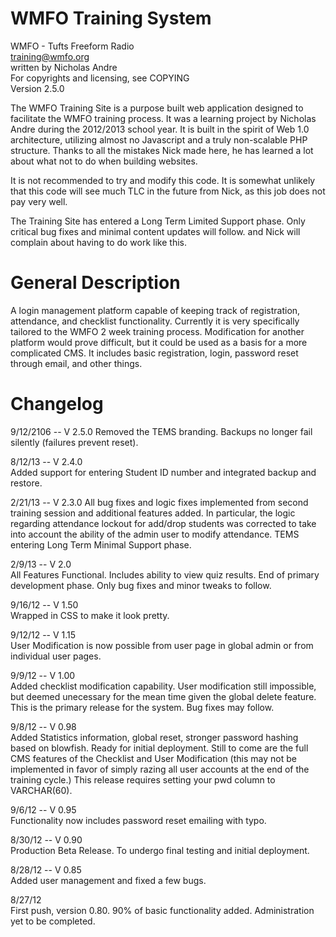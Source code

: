 WMFO Training System
===========================================

WMFO - Tufts Freeform Radio  
training@wmfo.org  
written by Nicholas Andre  
For copyrights and licensing, see COPYING  
Version 2.5.0  

The WMFO Training Site is a purpose built web application designed to facilitate the WMFO training process. It was a learning project by Nicholas Andre during the 2012/2013 school year. It is built in the spirit of Web 1.0 architecture, utilizing almost no Javascript and a truly non-scalable PHP structure. Thanks to all the mistakes Nick made here, he has learned a lot about what not to do when building websites.

It is not recommended to try and modify this code. It is somewhat unlikely that this code will see much TLC in the future from Nick, as this job does not pay very well.  

The Training Site has entered a Long Term Limited Support phase. Only critical bug fixes and minimal content updates will follow. and Nick will complain about having to do work like this. 

General Description
===================

A login management platform capable of keeping track of registration, attendance, and checklist functionality. Currently it is very specifically tailored to the WMFO 2 week training process. Modification for another platform would prove difficult, but it could be used as a basis for a more complicated CMS. It includes basic registration, login, password reset through email, and other things.  


Changelog
=========
9/12/2106 -- V 2.5.0
Removed the TEMS branding. Backups no longer fail silently (failures prevent reset).

8/12/13 -- V 2.4.0  
Added support for entering Student ID number and integrated backup and restore.  
  
2/21/13 -- V 2.3.0
All bug fixes and logic fixes implemented from second training session and additional features added. In particular, the logic regarding attendance lockout for add/drop students was corrected to take into account the ability of the admin user to modify attendance. TEMS entering Long Term Minimal Support phase.  

2/9/13 -- V 2.0  
All Features Functional. Includes ability to view quiz results. End of primary development phase. Only bug fixes and minor tweaks to follow.  

9/16/12 -- V 1.50  
Wrapped in CSS to make it look pretty.  

9/12/12 -- V 1.15  
User Modification is now possible from user page in global admin or from individual user pages.  

9/9/12 -- V 1.00  
Added checklist modification capability. User modification still impossible, but deemed unecessary for the mean time given the global delete feature. This is the primary release for the system. Bug fixes may follow.

9/8/12 -- V 0.98  
Added Statistics information, global reset, stronger password hashing based on blowfish. Ready for initial deployment. Still to come are the full CMS features of the Checklist and User Modification (this may not be implemented in favor of simply razing all user accounts at the end of the training cycle.) This release requires setting your pwd column to VARCHAR(60).  

9/6/12 -- V 0.95  
Functionality now includes password reset emailing with typo. 

8/30/12 -- V 0.90  
Production Beta Release. To undergo final testing and initial deployment.  

8/28/12 -- V 0.85  
Added user management and fixed a few bugs.

8/27/12  
First push, version 0.80. 90% of basic functionality added. Administration yet to be completed.



